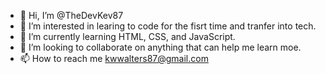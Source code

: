 - 👋 Hi, I’m @TheDevKev87
- 👀 I’m interested in learing to code for the fisrt time and tranfer into tech.
- 🌱 I’m currently learning HTML, CSS, and JavaScript.
- 💞️ I’m looking to collaborate on anything that can help me learn moe.
- 📫 How to reach me kwwalters87@gmail.com

<!---
TheDevKev87/TheDevKev87 is a ✨ special ✨ repository because its `README.md` (this file) appears on your GitHub profile.
You can click the Preview link to take a look at your changes.
--->
